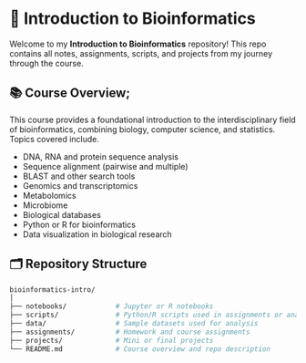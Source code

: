 # 🧬 Introduction to Bioinformatics

Welcome to my **Introduction to Bioinformatics** repository! This repo contains all notes, assignments, scripts, and projects from my journey through the course.

## 📚 Course Overview;

This course provides a foundational introduction to the interdisciplinary field of bioinformatics, combining biology, computer science, and statistics. Topics covered include.

- DNA, RNA and protein sequence analysis
- Sequence alignment (pairwise and multiple) 
- BLAST and other search tools
- Genomics and transcriptomics
- Metabolomics
- Microbiome 
- Biological databases
- Python or R for bioinformatics
- Data visualization in biological research

## 🗂️ Repository Structure 

```bash
bioinformatics-intro/
│
├── notebooks/            # Jupyter or R notebooks
├── scripts/              # Python/R scripts used in assignments or analysis
├── data/                 # Sample datasets used for analysis
├── assignments/          # Homework and course assignments
├── projects/             # Mini or final projects
└── README.md             # Course overview and repo description
